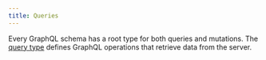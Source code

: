 ```yaml
---
title: Queries
---
```

Every GraphQL schema has a root type for both queries and mutations. The [query type](http://spec.graphql.org/draft/#sec-Type-System) defines GraphQL operations that retrieve data from the server.
